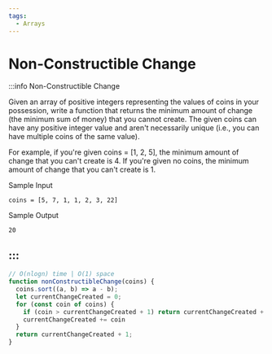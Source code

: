 ```yaml
---
tags:
  - Arrays
---
```


# Non-Constructible Change

:::info Non-Constructible Change

Given an array of positive integers representing the values of coins in your possession, write a function that returns the minimum amount of change (the minimum sum of money) that you cannot create. The given coins can have any positive integer value and aren't necessarily unique (i.e., you can have multiple coins of the same value).

For example, if you're given coins = [1, 2, 5], the minimum amount of change that you can't create is 4. If you're given no coins, the minimum amount of change that you can't create is 1.

Sample Input
```
coins = [5, 7, 1, 1, 2, 3, 22]
```

Sample Output
```
20
```
:::
---

```js title="Solution 1"
// O(nlogn) time | O(1) space
function nonConstructibleChange(coins) {
  coins.sort((a, b) => a - b);
  let currentChangeCreated = 0;
  for (const coin of coins) {
    if (coin > currentChangeCreated + 1) return currentChangeCreated + 1;
    currentChangeCreated += coin
  }
  return currentChangeCreated + 1;
}

```